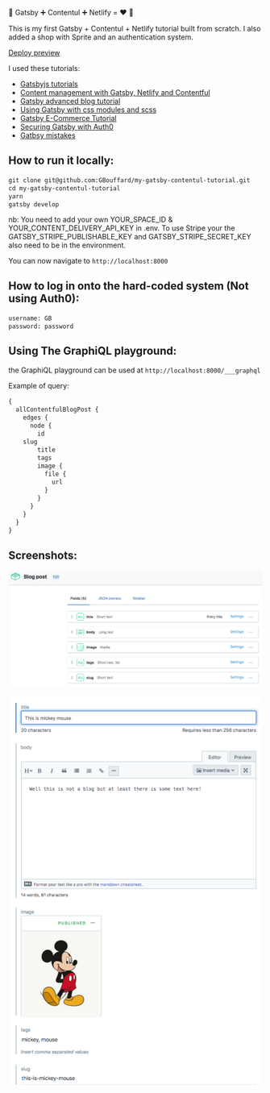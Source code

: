 :ribbon: Gatsby :heavy_plus_sign: Contentul :heavy_plus_sign: Netlify = :heart: :ribbon:

This is my first Gatsby + Contentul + Netlify tutorial built from scratch.
I also added a shop with Sprite and an authentication system.

[Deploy preview](https://gbouffard-my-gatsby-contentul-tutorial.netlify.com/)

I used these tutorials:

- [Gatsbyjs tutorials](https://www.gatsbyjs.org/tutorial/)
- [Content management with Gatsby, Netlify and Contentful](https://dev.to/thebabscraig/content-management-with-gatsby-netlify-and-contentful-3kbg)
- [Gatsby advanced blog tutorial](https://reactgo.com/gatsby-advanced-blog-tutorial)
- [Using Gatsby with css modules and scss](https://medium.com/@PostgradExpat/using-gatsby-with-css-modules-and-scss-7e75a05533a4)
- [Gatsby E-Commerce Tutorial](https://www.gatsbyjs.org/tutorial/ecommerce-tutorial/)
- [Securing Gatsby with Auth0](https://auth0.com/blog/securing-gatsby-with-auth0/)
- [Gatbsy mistakes](https://jenniferwadella.com/blog/all-the-dumb-mistakes-i-made-building-my-first-gatsby-site)

## How to run it locally:

```
git clone git@github.com:GBouffard/my-gatsby-contentul-tutorial.git
cd my-gatsby-contentul-tutorial
yarn
gatsby develop
```

nb: You need to add your own YOUR_SPACE_ID & YOUR_CONTENT_DELIVERY_API_KEY in .env.
To use Stripe your the GATSBY_STRIPE_PUBLISHABLE_KEY and GATSBY_STRIPE_SECRET_KEY also need to be in the environment.

You can now navigate to `http://localhost:8000`

## How to log in onto the hard-coded system (Not using Auth0):

```
username: GB
password: password
```

## Using The GraphiQL playground:

the GraphiQL playground can be used at `http://localhost:8000/___graphql`

Example of query:

```
{
  allContentfulBlogPost {
    edges {
      node {
        id
    slug
        title
        tags
        image {
          file {
            url
          }
        }
      }
    }
  }
}
```

## Screenshots:

![](screenshots/contentful-screenshot1.png)

![](screenshots/contentful-screenshot2.png)
